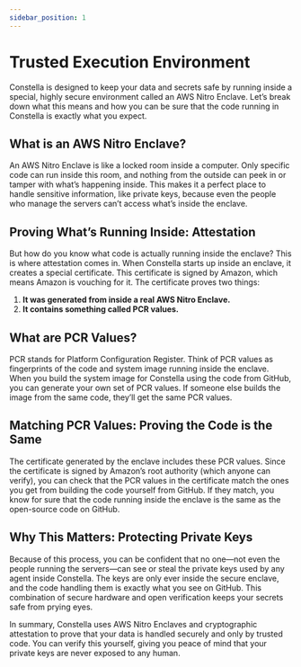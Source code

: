 ```yaml
---
sidebar_position: 1
---
```


# Trusted Execution Environment

Constella is designed to keep your data and secrets safe by running inside a special, highly secure environment called an AWS Nitro Enclave. Let’s break down what this means and how you can be sure that the code running in Constella is exactly what you expect.

## What is an AWS Nitro Enclave?

An AWS Nitro Enclave is like a locked room inside a computer. Only specific code can run inside this room, and nothing from the outside can peek in or tamper with what’s happening inside. This makes it a perfect place to handle sensitive information, like private keys, because even the people who manage the servers can’t access what’s inside the enclave.

## Proving What’s Running Inside: Attestation

But how do you know what code is actually running inside the enclave? This is where attestation comes in. When Constella starts up inside an enclave, it creates a special certificate. This certificate is signed by Amazon, which means Amazon is vouching for it. The certificate proves two things:

1. **It was generated from inside a real AWS Nitro Enclave.**
2. **It contains something called PCR values.**

## What are PCR Values?

PCR stands for Platform Configuration Register. Think of PCR values as fingerprints of the code and system image running inside the enclave. When you build the system image for Constella using the code from GitHub, you can generate your own set of PCR values. If someone else builds the image from the same code, they’ll get the same PCR values.

## Matching PCR Values: Proving the Code is the Same

The certificate generated by the enclave includes these PCR values. Since the certificate is signed by Amazon’s root authority (which anyone can verify), you can check that the PCR values in the certificate match the ones you get from building the code yourself from GitHub. If they match, you know for sure that the code running inside the enclave is the same as the open-source code on GitHub.

## Why This Matters: Protecting Private Keys

Because of this process, you can be confident that no one—not even the people running the servers—can see or steal the private keys used by any agent inside Constella. The keys are only ever inside the secure enclave, and the code handling them is exactly what you see on GitHub. This combination of secure hardware and open verification keeps your secrets safe from prying eyes.

In summary, Constella uses AWS Nitro Enclaves and cryptographic attestation to prove that your data is handled securely and only by trusted code. You can verify this yourself, giving you peace of mind that your private keys are never exposed to any human.

